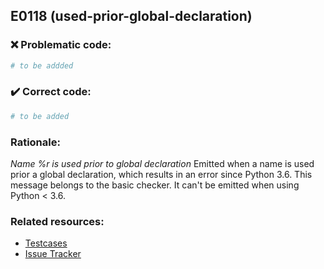 ## E0118 (used-prior-global-declaration)

### :x: Problematic code:

```python
# to be addded
```

### :heavy_check_mark: Correct code:

```python
# to be added
```

### Rationale:

 *Name %r is used prior to global declaration*
  Emitted when a name is used prior a global declaration, which results in an
  error since Python 3.6. This message belongs to the basic checker. It can't
  be emitted when using Python < 3.6.



### Related resources:

- [Testcases](#)
- [Issue Tracker](https://github.com/PyCQA/pylint/issues?q=is%3Aissue+%22used-prior-global-declaration%22+OR+%22E0118%22)
